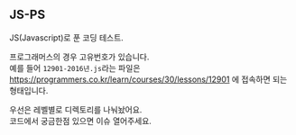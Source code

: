## JS-PS

JS(Javascript)로 푼 코딩 테스트.

프로그래머스의 경우 고유번호가 있습니다.  
예를 들어 `12901-2016년.js`라는 파일은 https://programmers.co.kr/learn/courses/30/lessons/12901 에 접속하면 되는 형태입니다.

우선은 레벨별로 디렉토리를 나눠놨어요.  
코드에서 궁금한점 있으면 이슈 열어주세요.
